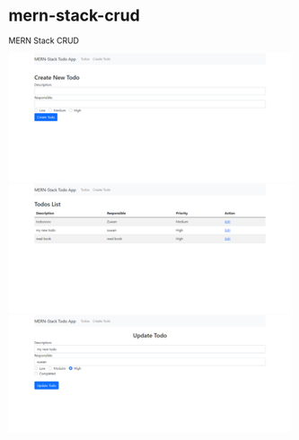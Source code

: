 # mern-stack-crud
 MERN Stack CRUD


![Create todo page](/img/create%20todo.png)
![todo list page](/img/todo%20list.png)
![update page](/img/update%20todo.png)

